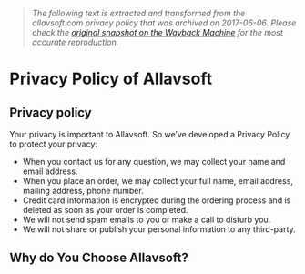 > *The following text is extracted and transformed from the allavsoft.com privacy policy that was archived on 2017-06-06. Please check the [original snapshot on the Wayback Machine](https://web.archive.org/web/20170606043408id_/http%3A//www.allavsoft.com/privacy.html) for the most accurate reproduction.*

# Privacy Policy of Allavsoft

## Privacy policy

Your privacy is important to Allavsoft. So we’ve developed a Privacy Policy to protect your privacy:

  * When you contact us for any question, we may collect your name and email address.
  * When you place an order, we may collect your full name, email address, mailing address, phone number.
  * Credit card information is encrypted during the ordering process and is deleted as soon as your order is completed.
  * We will not send spam emails to you or make a call to disturb you.
  * We will not share or publish your personal information to any third-party.



## Why do You Choose Allavsoft?
